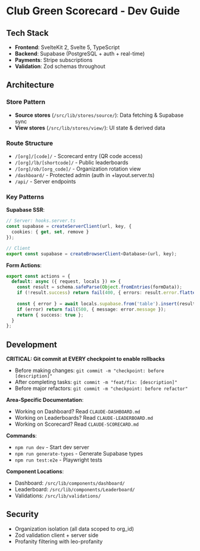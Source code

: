 # Club Green Scorecard - Dev Guide

## Tech Stack
- **Frontend**: SvelteKit 2, Svelte 5, TypeScript
- **Backend**: Supabase (PostgreSQL + auth + real-time)  
- **Payments**: Stripe subscriptions
- **Validation**: Zod schemas throughout

## Architecture

### Store Pattern
- **Source stores** (`/src/lib/stores/source/`): Data fetching & Supabase sync
- **View stores** (`/src/lib/stores/view/`): UI state & derived data

### Route Structure
- `/[org]/[code]/` - Scorecard entry (QR code access)
- `/[org]/lb/[shortcode]/` - Public leaderboards  
- `/[org]/ob/[org_code]/` - Organization rotation view
- `/dashboard/` - Protected admin (auth in +layout.server.ts)
- `/api/` - Server endpoints

### Key Patterns

**Supabase SSR**:
```typescript
// Server: hooks.server.ts
const supabase = createServerClient(url, key, {
  cookies: { get, set, remove }
});

// Client
export const supabase = createBrowserClient<Database>(url, key);
```

**Form Actions**:
```typescript
export const actions = {
  default: async ({ request, locals }) => {
    const result = schema.safeParse(Object.fromEntries(formData));
    if (!result.success) return fail(400, { errors: result.error.flatten() });
    
    const { error } = await locals.supabase.from('table').insert(result.data);
    if (error) return fail(500, { message: error.message });
    return { success: true };
  }
};
```

## Development

**CRITICAL: Git commit at EVERY checkpoint to enable rollbacks**
- Before making changes: `git commit -m "checkpoint: before [description]"`
- After completing tasks: `git commit -m "feat/fix: [description]"`
- Before major refactors: `git commit -m "checkpoint: before refactor"`

**Area-Specific Documentation**:
- Working on Dashboard? Read `CLAUDE-DASHBOARD.md`
- Working on Leaderboards? Read `CLAUDE-LEADERBOARD.md` 
- Working on Scorecard? Read `CLAUDE-SCORECARD.md`

**Commands**:
- `npm run dev` - Start dev server
- `npm run generate-types` - Generate Supabase types
- `npm run test:e2e` - Playwright tests

**Component Locations**:
- Dashboard: `/src/lib/components/dashboard/`
- Leaderboard: `/src/lib/components/Leaderboard/`
- Validations: `/src/lib/validations/`

## Security
- Organization isolation (all data scoped to org_id)
- Zod validation client + server side
- Profanity filtering with leo-profanity